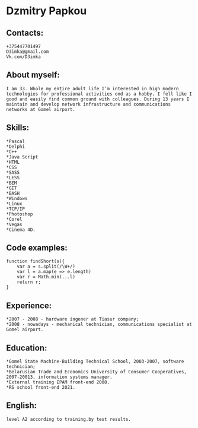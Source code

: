 # Dzmitry Papkou

## Contacts:

    +375447701497
    D3imka@gmail.com
    Vk.com/D3imka

## About myself:

    I am 33. Whole my entire adult life I’m interested in high modern technologies for professional activities ond as a hobby. I fell like I good and easily find common ground with colleagues. During 13 years I maintain and develop network infrastructure and communications networks at Gomel airport.

## Skills:

    *Pascal
    *Delphi
    *C++
    *Java Script
    *HTML
    *CSS
    *SASS
    *LESS
    *BEM
    *GIT
    *BASH
    *Windows
    *Linux
    *TCP/IP
    *Photoshop
    *Corel
    *Vegas
    *Cinema 4D.

## Code examples:

```
function findShort(s){
 	var a = s.split(/\W+/)
  	var l = a.map(e => e.length)
 	var r = Math.min(...l)
  	return r;
}
```

## Experience:

    *2007 - 2008 - hardware ingener at Tiasur company;
    *2008 - nowadays - mechanical technician, communications specialist at Gomel airport.

## Education:

    *Gomel State Machine-Building Technical School, 2003-2007, software technician;
    *Belarusian Trade and Economics University of Consumer Cooperatives, 2007-20013, information systems manager.
    *External training EPAM front-end 2008.
    *RS school front-end 2021.

## English:

    level A2 according to training.by test results.
